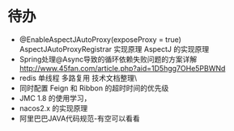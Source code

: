 # 待办

- @EnableAspectJAutoProxy(exposeProxy = true) AspectJAutoProxyRegistrar 实现原理 AspectJ 的实现原理
- Spring处理@Async导致的循环依赖失败问题的方案详解 http://www.45fan.com/article.php?aid=1D5hgg7OHe5PBWNd
- redis 单线程   多路复用 技术文档整理\
- 同时配置 Feign 和 Ribbon 的超时时间的优先级
- JMC 1.8 的使用学习，
- nacos2.x 的实现原理
- 阿里巴巴JAVA代码规范-有空可以看看
